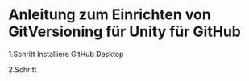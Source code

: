 # Anleitung zum Einrichten von GitVersioning für Unity für GitHub

1.Schritt
  Installiere GitHub Desktop
 
2.Schritt
